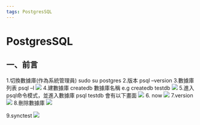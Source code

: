 ```yaml
---
tags: PostgresSQL
---
```

# PostgresSQL
## 一、前言
1.切換數據庫(作為系統管理員)
sudo su postgres
2.版本
psql –version
3.數據庫列表
psql –l
![](https://i.imgur.com/C0eaKhG.png)
4.建數據庫
createdb 數據庫名稱
e.g 	createdb testdb
![](https://i.imgur.com/pnktMK7.png)
5.進入psql命令模式，並進入數據庫
	psql testdb
    會有以下畫面
![](https://i.imgur.com/brPynhn.jpg)
6. now
![](https://i.imgur.com/vul1YhO.png)
7.version
![](https://i.imgur.com/Qc4mpvI.png)
8.刪除數據庫
![](https://i.imgur.com/YDB7Mck.png)


9.synctest
![](https://i.imgur.com/YDB7Mck.png)